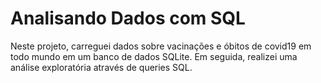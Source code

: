 # Analisando Dados com SQL
Neste projeto, carreguei dados sobre vacinações e óbitos de covid19 em todo mundo em um banco de dados SQLite. Em seguida, realizei uma análise exploratória através de queries SQL.
